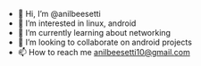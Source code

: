 - 👋 Hi, I’m @anilbeesetti
- 👀 I’m interested in linux, android
- 🌱 I’m currently learning about networking
- 💞️ I’m looking to collaborate on android projects
- 📫 How to reach me anilbeesetti10@gmail.com

<!---
anilbeesetti/anilbeesetti is a ✨ special ✨ repository because its `README.md` (this file) appears on your GitHub profile.
You can click the Preview link to take a look at your changes.
--->
